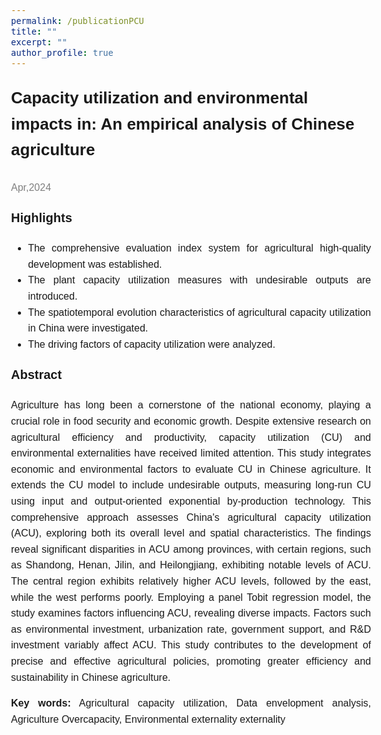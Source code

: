 ```yaml
---
permalink: /publicationPCU
title: ""
excerpt: ""
author_profile: true
---
```


<html>
<head>
    <style>
        body {
            font-family: 'Arial', sans-serif;
            font-size: 16px;
            line-height: 1.6;
            text-align: justify;
        }
        .title {
            font-size: 26px;
            text-align: left;
            font-weight: bold;   
        }
        .highlight {
            font-size: 20px;
        }
    </style>
</head>
<body>
    <p class="title">Capacity utilization and environmental impacts in: An empirical analysis of Chinese agriculture</p>
    <p><span style="color: grey;">Apr,2024</span></p>
    <!-- <div align="center">
      <img src='images/highQ.png' alt="sym" width="60%">
    </div> -->
    <p class="highlight"><strong>Highlights</strong></p>
    <ul>
        <li>The comprehensive evaluation index system for agricultural high-quality development was established.</li>
        <li>The plant capacity utilization measures with undesirable outputs are introduced.</li>
        <li>The spatiotemporal evolution characteristics of agricultural capacity utilization in China were investigated.</li>
        <li>The driving factors of capacity utilization were analyzed.</li>
    </ul>
    <p class="highlight"><strong>Abstract</strong></p>
    <p>
        Agriculture has long been a cornerstone of the national economy, playing a crucial role in food security and economic growth. Despite extensive research on agricultural efficiency and productivity, capacity utilization (CU) and environmental externalities have received limited attention. This study integrates economic and environmental factors to evaluate CU in Chinese agriculture. It extends the CU model to include undesirable outputs, measuring long-run CU using input and output-oriented exponential by-production technology. This comprehensive approach assesses China's agricultural capacity utilization (ACU), exploring both its overall level and spatial characteristics. The findings reveal significant disparities in ACU among provinces, with certain regions, such as Shandong, Henan, Jilin, and Heilongjiang, exhibiting notable levels of ACU. The central region exhibits relatively higher ACU levels, followed by the east, while the west performs poorly. Employing a panel Tobit regression model, the study examines factors influencing ACU, revealing diverse impacts. Factors such as environmental investment, urbanization rate, government support, and R&D investment variably affect ACU. This study contributes to the development of precise and effective agricultural policies, promoting greater efficiency and sustainability in Chinese agriculture.
    </p>
    <p><strong>Key words:</strong> Agricultural capacity utilization, Data envelopment analysis, Agriculture Overcapacity, Environmental externality externality</p>
</body>
</html>
